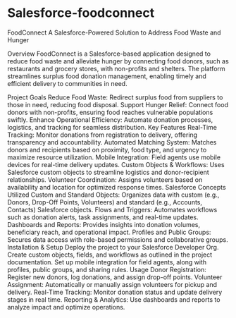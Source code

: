 # Salesforce-foodconnect
FoodConnect
A Salesforce-Powered Solution to Address Food Waste and Hunger

Overview
FoodConnect is a Salesforce-based application designed to reduce food waste and alleviate hunger by connecting food donors, such as restaurants and grocery stores, with non-profits and shelters. The platform streamlines surplus food donation management, enabling timely and efficient delivery to communities in need.

Project Goals
Reduce Food Waste: Redirect surplus food from suppliers to those in need, reducing food disposal.
Support Hunger Relief: Connect food donors with non-profits, ensuring food reaches vulnerable populations swiftly.
Enhance Operational Efficiency: Automate donation processes, logistics, and tracking for seamless distribution.
Key Features
Real-Time Tracking: Monitor donations from registration to delivery, offering transparency and accountability.
Automated Matching System: Matches donors and recipients based on proximity, food type, and urgency to maximize resource utilization.
Mobile Integration: Field agents use mobile devices for real-time delivery updates.
Custom Objects & Workflows: Uses Salesforce custom objects to streamline logistics and donor-recipient relationships.
Volunteer Coordination: Assigns volunteers based on availability and location for optimized response times.
Salesforce Concepts Utilized
Custom and Standard Objects: Organizes data with custom (e.g., Donors, Drop-Off Points, Volunteers) and standard (e.g., Accounts, Contacts) Salesforce objects.
Flows and Triggers: Automates workflows such as donation alerts, task assignments, and real-time updates.
Dashboards and Reports: Provides insights into donation volumes, beneficiary reach, and operational impact.
Profiles and Public Groups: Secures data access with role-based permissions and collaborative groups.
Installation & Setup
Deploy the project to your Salesforce Developer Org.
Create custom objects, fields, and workflows as outlined in the project documentation.
Set up mobile integration for field agents, along with profiles, public groups, and sharing rules.
Usage
Donor Registration: Register new donors, log donations, and assign drop-off points.
Volunteer Assignment: Automatically or manually assign volunteers for pickup and delivery.
Real-Time Tracking: Monitor donation status and update delivery stages in real time.
Reporting & Analytics: Use dashboards and reports to analyze impact and optimize operations.
